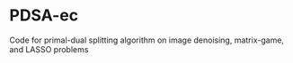 # PDSA-ec
Code for primal-dual splitting algorithm on image denoising, matrix-game, and LASSO problems
